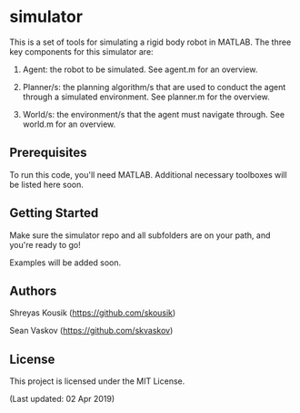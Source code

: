 # simulator

This is a set of tools for simulating a rigid body robot in MATLAB. The three key components for this simulator are:

1) Agent: the robot to be simulated. See agent.m for an overview.

2) Planner/s: the planning algorithm/s that are used to conduct the agent through a simulated environment. See planner.m for the overview.

3) World/s: the environment/s that the agent must navigate through. See world.m for an overview.

## Prerequisites

To run this code, you'll need MATLAB. Additional necessary toolboxes will be listed here soon.

## Getting Started

Make sure the simulator repo and all subfolders are on your path, and you're ready to go!

Examples will be added soon.



## Authors

Shreyas Kousik (https://github.com/skousik)

Sean Vaskov (https://github.com/skvaskov)

## License

This project is licensed under the MIT License.

(Last updated: 02 Apr 2019)

